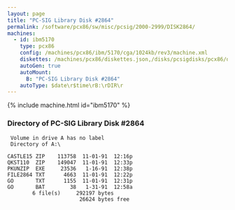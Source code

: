 ```yaml
---
layout: page
title: "PC-SIG Library Disk #2864"
permalink: /software/pcx86/sw/misc/pcsig/2000-2999/DISK2864/
machines:
  - id: ibm5170
    type: pcx86
    config: /machines/pcx86/ibm/5170/cga/1024kb/rev3/machine.xml
    diskettes: /machines/pcx86/diskettes.json,/disks/pcsigdisks/pcx86/diskettes.json
    autoGen: true
    autoMount:
      B: "PC-SIG Library Disk #2864"
    autoType: $date\r$time\rB:\rDIR\r
---
```


{% include machine.html id="ibm5170" %}

### Directory of PC-SIG Library Disk #2864

     Volume in drive A has no label
     Directory of A:\

    CASTLE15 ZIP    113758  11-01-91  12:16p
    QKST110  ZIP    149047  11-01-91  12:33p
    PKUNZIP  EXE     23536   1-16-91  12:38p
    FILE2864 TXT      4663  11-01-91  12:22p
    GO       TXT      1155  11-01-91  12:31p
    GO       BAT        38   1-31-91  12:58a
            6 file(s)     292197 bytes
                           26624 bytes free
